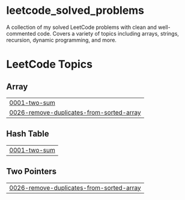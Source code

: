 # leetcode_solved_problems
A collection of my solved LeetCode problems with clean and well-commented code.  Covers a variety of topics including arrays, strings, recursion, dynamic programming, and more.

<!---LeetCode Topics Start-->
# LeetCode Topics
## Array
|  |
| ------- |
| [0001-two-sum](https://github.com/Ramya592/leetcode_solved_problems/tree/master/0001-two-sum) |
| [0026-remove-duplicates-from-sorted-array](https://github.com/Ramya592/leetcode_solved_problems/tree/master/0026-remove-duplicates-from-sorted-array) |
## Hash Table
|  |
| ------- |
| [0001-two-sum](https://github.com/Ramya592/leetcode_solved_problems/tree/master/0001-two-sum) |
## Two Pointers
|  |
| ------- |
| [0026-remove-duplicates-from-sorted-array](https://github.com/Ramya592/leetcode_solved_problems/tree/master/0026-remove-duplicates-from-sorted-array) |
<!---LeetCode Topics End-->
